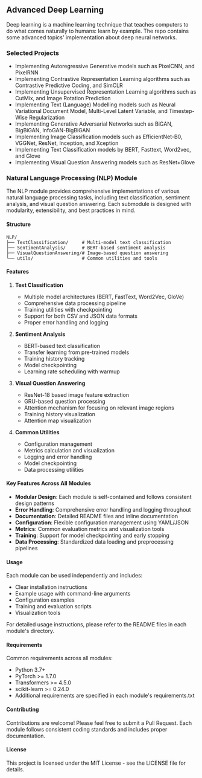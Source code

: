 ## Advanced Deep Learning

Deep learning is a machine learning technique that teaches computers to do what comes naturally to humans: learn by example.
The repo contains some advanced topics' implementation about deep neural networks.

### Selected Projects

- Implementing Autoregressive Generative models such as PixelCNN, and PixelRNN
- Implementing Contrastive Representation Learning algorithms such as Contrastive Predictive Coding, and
SimCLR
- Implementing Unsupervised Representation Learning algorithms such as CutMix, and Image Rotation
Prediction
- Implementing Text (Language) Modelling models such as Neural Variational Document Model, Multi-Level
Latent Variable, and Timestep-Wise Regularization
- Implementing Generative Adversarial Networks such as BiGAN, BigBiGAN, InfoGAN-BigBiGAN
- Implementing Image Classification models such as EfficientNet-B0, VGGNet, ResNet, Inception, and Xception 
- Implementing Text Classification models by BERT, Fasttext, Word2vec, and Glove
- Implementing Visual Question Answering models such as ResNet+Glove

### Natural Language Processing (NLP) Module

The NLP module provides comprehensive implementations of various natural language processing tasks, including text classification, sentiment analysis, and visual question answering. Each submodule is designed with modularity, extensibility, and best practices in mind.

#### Structure
```
NLP/
├── TextClassification/     # Multi-model text classification
├── SentimentAnalysis/      # BERT-based sentiment analysis
├── VisualQuestionAnswering/# Image-based question answering
└── utils/                  # Common utilities and tools
```

#### Features

1. **Text Classification**
   - Multiple model architectures (BERT, FastText, Word2Vec, GloVe)
   - Comprehensive data processing pipeline
   - Training utilities with checkpointing
   - Support for both CSV and JSON data formats
   - Proper error handling and logging

2. **Sentiment Analysis**
   - BERT-based text classification
   - Transfer learning from pre-trained models
   - Training history tracking
   - Model checkpointing
   - Learning rate scheduling with warmup

3. **Visual Question Answering**
   - ResNet-18 based image feature extraction
   - GRU-based question processing
   - Attention mechanism for focusing on relevant image regions
   - Training history visualization
   - Attention map visualization

4. **Common Utilities**
   - Configuration management
   - Metrics calculation and visualization
   - Logging and error handling
   - Model checkpointing
   - Data processing utilities

#### Key Features Across All Modules

- **Modular Design**: Each module is self-contained and follows consistent design patterns
- **Error Handling**: Comprehensive error handling and logging throughout
- **Documentation**: Detailed README files and inline documentation
- **Configuration**: Flexible configuration management using YAML/JSON
- **Metrics**: Common evaluation metrics and visualization tools
- **Training**: Support for model checkpointing and early stopping
- **Data Processing**: Standardized data loading and preprocessing pipelines

#### Usage

Each module can be used independently and includes:
- Clear installation instructions
- Example usage with command-line arguments
- Configuration examples
- Training and evaluation scripts
- Visualization tools

For detailed usage instructions, please refer to the README files in each module's directory.

#### Requirements

Common requirements across all modules:
- Python 3.7+
- PyTorch >= 1.7.0
- Transformers >= 4.5.0
- scikit-learn >= 0.24.0
- Additional requirements are specified in each module's requirements.txt

#### Contributing

Contributions are welcome! Please feel free to submit a Pull Request. Each module follows consistent coding standards and includes proper documentation.

#### License

This project is licensed under the MIT License - see the LICENSE file for details.
